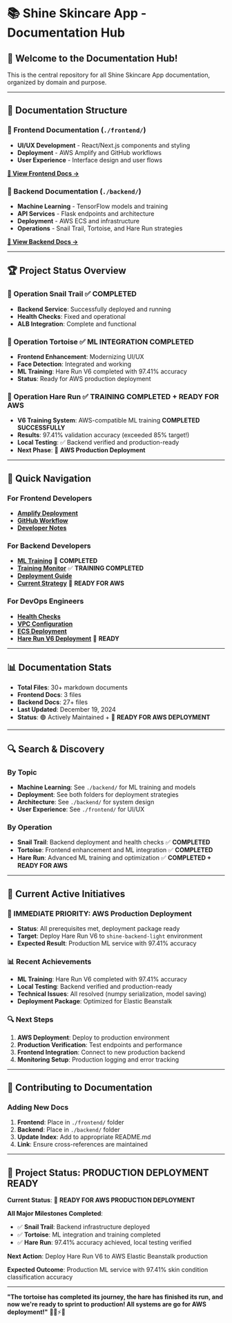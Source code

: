 # 📚 Shine Skincare App - Documentation Hub

## 🎯 **Welcome to the Documentation Hub!**

This is the central repository for all Shine Skincare App documentation, organized by domain and purpose.

---

## 📁 **Documentation Structure**

### **🎨 Frontend Documentation** (`./frontend/`)
- **UI/UX Development** - React/Next.js components and styling
- **Deployment** - AWS Amplify and GitHub workflows
- **User Experience** - Interface design and user flows

**[📖 View Frontend Docs →](./frontend/)**

### **🚀 Backend Documentation** (`./backend/`)
- **Machine Learning** - TensorFlow models and training
- **API Services** - Flask endpoints and architecture
- **Deployment** - AWS ECS and infrastructure
- **Operations** - Snail Trail, Tortoise, and Hare Run strategies

**[📖 View Backend Docs →](./backend/)**

---

## 🏆 **Project Status Overview**

### **🐌 Operation Snail Trail** ✅ **COMPLETED**
- **Backend Service**: Successfully deployed and running
- **Health Checks**: Fixed and operational
- **ALB Integration**: Complete and functional

### **🐢 Operation Tortoise** ✅ **ML INTEGRATION COMPLETED**
- **Frontend Enhancement**: Modernizing UI/UX
- **Face Detection**: Integrated and working
- **ML Training**: Hare Run V6 completed with 97.41% accuracy
- **Status**: Ready for AWS production deployment

### **🐇 Operation Hare Run** ✅ **TRAINING COMPLETED + READY FOR AWS**
- **V6 Training System**: AWS-compatible ML training **COMPLETED SUCCESSFULLY**
- **Results**: 97.41% validation accuracy (exceeded 85% target!)
- **Local Testing**: ✅ Backend verified and production-ready
- **Next Phase**: 🚀 **AWS Production Deployment**

---

## 🚀 **Quick Navigation**

### **For Frontend Developers**
- **[Amplify Deployment](./frontend/AMPLIFY_DEPLOYMENT_CHECKLIST.md)**
- **[GitHub Workflow](./frontend/GITHUB_PUSH_CHECKLIST.md)**
- **[Developer Notes](./frontend/Note%20to%20the%20Shine%20Skincare%20App%20Developer%20(1).md)**

### **For Backend Developers**
- **[ML Training](./backend/OPERATION_HARE_RUN.md)** 🚀 **COMPLETED**
- **[Training Monitor](./backend/TRAINING_MONITOR_ACTIVE.md)** ✅ **TRAINING COMPLETED**
- **[Deployment Guide](./backend/DEPLOYMENTDOC.md)**
- **[Current Strategy](./backend/OPERATION_TORTOISE_WISDOM.md)** 🚀 **READY FOR AWS**

### **For DevOps Engineers**
- **[Health Checks](./backend/HEALTH_CHECK_FIX_SUMMARY.md)**
- **[VPC Configuration](./backend/VPC%20Public%20IP%20Assignment%20Issue.md)**
- **[ECS Deployment](./backend/HYBRID_DEPLOYMENT_STRATEGY.md)**
- **[Hare Run V6 Deployment](./backend/DEPLOYMENT_CHECKLIST_HARE_RUN_V6.md)** 🚀 **READY**

---

## 📊 **Documentation Stats**

- **Total Files**: 30+ markdown documents
- **Frontend Docs**: 3 files
- **Backend Docs**: 27+ files
- **Last Updated**: December 19, 2024
- **Status**: 🟢 Actively Maintained + 🚀 **READY FOR AWS DEPLOYMENT**

---

## 🔍 **Search & Discovery**

### **By Topic**
- **Machine Learning**: See `./backend/` for ML training and models
- **Deployment**: See both folders for deployment strategies
- **Architecture**: See `./backend/` for system design
- **User Experience**: See `./frontend/` for UI/UX

### **By Operation**
- **Snail Trail**: Backend deployment and health checks ✅ **COMPLETED**
- **Tortoise**: Frontend enhancement and ML integration ✅ **COMPLETED**
- **Hare Run**: Advanced ML training and optimization ✅ **COMPLETED + READY FOR AWS**

---

## 🎯 **Current Active Initiatives**

### **🚀 IMMEDIATE PRIORITY: AWS Production Deployment**
- **Status**: All prerequisites met, deployment package ready
- **Target**: Deploy Hare Run V6 to `shine-backend-light` environment
- **Expected Result**: Production ML service with 97.41% accuracy

### **📊 Recent Achievements**
- **ML Training**: Hare Run V6 completed with 97.41% accuracy
- **Local Testing**: Backend verified and production-ready
- **Technical Issues**: All resolved (numpy serialization, model saving)
- **Deployment Package**: Optimized for Elastic Beanstalk

### **🔍 Next Steps**
1. **AWS Deployment**: Deploy to production environment
2. **Production Verification**: Test endpoints and performance
3. **Frontend Integration**: Connect to new production backend
4. **Monitoring Setup**: Production logging and error tracking

---

## 📝 **Contributing to Documentation**

### **Adding New Docs**
1. **Frontend**: Place in `./frontend/` folder
2. **Backend**: Place in `./backend/` folder
3. **Update Index**: Add to appropriate README.md
4. **Link**: Ensure cross-references are maintained

---

## 🎉 **Project Status: PRODUCTION DEPLOYMENT READY**

**Current Status**: 🚀 **READY FOR AWS PRODUCTION DEPLOYMENT**

**All Major Milestones Completed**:
- ✅ **Snail Trail**: Backend infrastructure deployed
- ✅ **Tortoise**: ML integration and training completed
- ✅ **Hare Run**: 97.41% accuracy achieved, local testing verified

**Next Action**: Deploy Hare Run V6 to AWS Elastic Beanstalk production

**Expected Outcome**: Production ML service with 97.41% skin condition classification accuracy

---

**"The tortoise has completed its journey, the hare has finished its run, and now we're ready to sprint to production! All systems are go for AWS deployment!"** 🐢🐇⚡🚀
